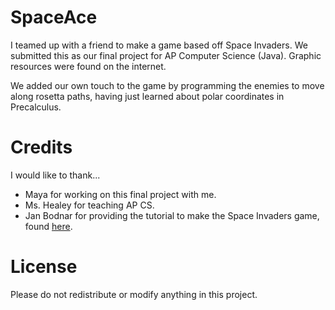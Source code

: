 # SpaceAce
I teamed up with a friend to make a game based off Space Invaders. We submitted this as our final project for AP Computer Science (Java). Graphic resources were found on the internet.

We added our own touch to the game by programming the enemies to move along rosetta paths, having just learned about polar coordinates in Precalculus. 

# Credits
I would like to thank...
* Maya for working on this final project with me.
* Ms. Healey for teaching AP CS.
* Jan Bodnar for providing the tutorial to make the Space Invaders game, found [here](http://zetcode.com/tutorials/javagamestutorial/). 

# License
Please do not redistribute or modify anything in this project.
